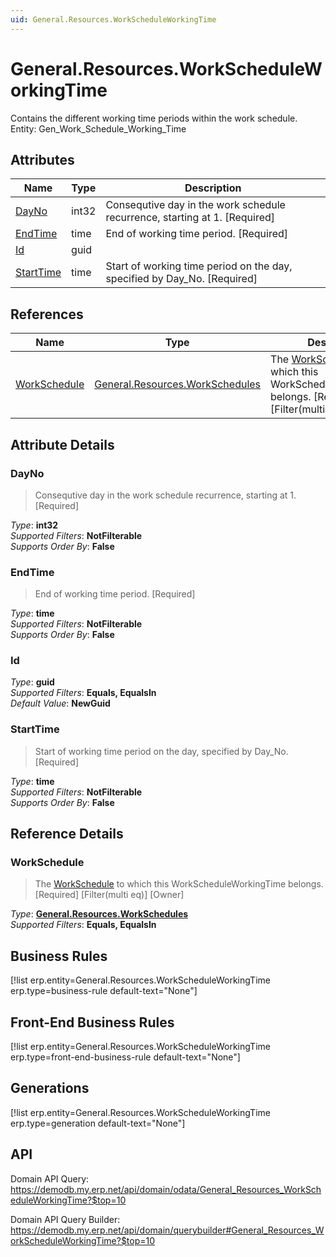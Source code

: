 ```yaml
---
uid: General.Resources.WorkScheduleWorkingTime
---
```

# General.Resources.WorkScheduleWorkingTime

Contains the different working time periods within the work schedule. Entity: Gen_Work_Schedule_Working_Time

## Attributes

| Name | Type | Description |
| ---- | ---- | --- |
| [DayNo](General.Resources.WorkScheduleWorkingTime.md#dayno) | int32 | Consequtive day in the work schedule recurrence, starting at 1. [Required] 
| [EndTime](General.Resources.WorkScheduleWorkingTime.md#endtime) | time | End of working time period. [Required] 
| [Id](General.Resources.WorkScheduleWorkingTime.md#id) | guid |  
| [StartTime](General.Resources.WorkScheduleWorkingTime.md#starttime) | time | Start of working time period on the day, specified by Day_No. [Required] 

## References

| Name | Type | Description |
| ---- | ---- | --- |
| [WorkSchedule](General.Resources.WorkScheduleWorkingTime.md#workschedule) | [General.Resources.WorkSchedules](General.Resources.WorkSchedules.md) | The [WorkSchedule](General.Resources.WorkScheduleWorkingTime.md#workschedule) to which this WorkScheduleWorkingTime belongs. [Required] [Filter(multi eq)] [Owner] |


## Attribute Details

### DayNo

> Consequtive day in the work schedule recurrence, starting at 1. [Required]

_Type_: **int32**  
_Supported Filters_: **NotFilterable**  
_Supports Order By_: **False**  

### EndTime

> End of working time period. [Required]

_Type_: **time**  
_Supported Filters_: **NotFilterable**  
_Supports Order By_: **False**  

### Id

_Type_: **guid**  
_Supported Filters_: **Equals, EqualsIn**  
_Default Value_: **NewGuid**  

### StartTime

> Start of working time period on the day, specified by Day_No. [Required]

_Type_: **time**  
_Supported Filters_: **NotFilterable**  
_Supports Order By_: **False**  


## Reference Details

### WorkSchedule

> The [WorkSchedule](General.Resources.WorkScheduleWorkingTime.md#workschedule) to which this WorkScheduleWorkingTime belongs. [Required] [Filter(multi eq)] [Owner]

_Type_: **[General.Resources.WorkSchedules](General.Resources.WorkSchedules.md)**  
_Supported Filters_: **Equals, EqualsIn**  



## Business Rules

[!list erp.entity=General.Resources.WorkScheduleWorkingTime erp.type=business-rule default-text="None"]

## Front-End Business Rules

[!list erp.entity=General.Resources.WorkScheduleWorkingTime erp.type=front-end-business-rule default-text="None"]

## Generations

[!list erp.entity=General.Resources.WorkScheduleWorkingTime erp.type=generation default-text="None"]

## API

Domain API Query:
<https://demodb.my.erp.net/api/domain/odata/General_Resources_WorkScheduleWorkingTime?$top=10>

Domain API Query Builder:
<https://demodb.my.erp.net/api/domain/querybuilder#General_Resources_WorkScheduleWorkingTime?$top=10>

